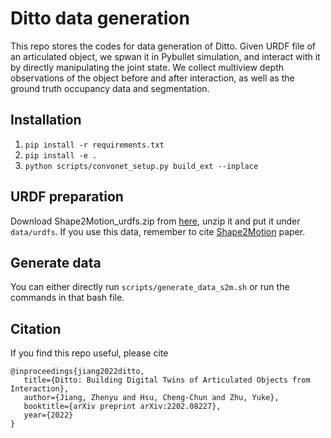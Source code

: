 # Ditto data generation

This repo stores the codes for data generation of Ditto. Given URDF file of an articulated object, we spwan it in Pybullet simulation, and interact with it by directly manipulating the joint state. We collect multiview depth observations of the object before and after interaction, as well as the ground truth occupancy data and segmentation.

## Installation

1. `pip install -r requirements.txt`
2. `pip install -e .`
3. `python scripts/convonet_setup.py build_ext --inplace`

## URDF preparation

Download Shape2Motion\_urdfs.zip from [here](https://utexas.box.com/s/dx8kanv7zs7rdmu7kehc804vsp2gw25z), unzip it and put it under `data/urdfs`. If you use this data, remember to cite [Shape2Motion](https://arxiv.org/abs/1903.03911) paper.

## Generate data

You can either directly run `scripts/generate_data_s2m.sh` or run the commands in that bash file.

## Citation

If you find this repo useful, please cite

```
@inproceedings{jiang2022ditto,
   title={Ditto: Building Digital Twins of Articulated Objects from Interaction},
   author={Jiang, Zhenyu and Hsu, Cheng-Chun and Zhu, Yuke},
   booktitle={arXiv preprint arXiv:2202.08227},
   year={2022}
}
```
